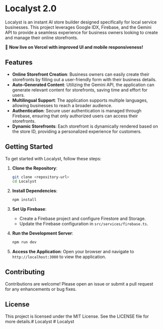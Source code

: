 # Localyst 2.0

Localyst is an instant AI store builder designed specifically for local service businesses. This project leverages Google IDX, Firebase, and the Gemini API to provide a seamless experience for business owners looking to create and manage their online storefronts.

🚀 **Now live on Vercel with improved UI and mobile responsiveness!**

## Features

- **Online Storefront Creation**: Business owners can easily create their storefronts by filling out a user-friendly form with their business details.
- **Auto-Generated Content**: Utilizing the Gemini API, the application can generate relevant content for storefronts, saving time and effort for users.
- **Multilingual Support**: The application supports multiple languages, allowing businesses to reach a broader audience.
- **Authentication**: Secure user authentication is managed through Firebase, ensuring that only authorized users can access their storefronts.
- **Dynamic Storefronts**: Each storefront is dynamically rendered based on the store ID, providing a personalized experience for customers.

## Getting Started

To get started with Localyst, follow these steps:

1. **Clone the Repository**:
   ```bash
   git clone <repository-url>
   cd Localyst
   ```

2. **Install Dependencies**:
   ```bash
   npm install
   ```

3. **Set Up Firebase**:
   - Create a Firebase project and configure Firestore and Storage.
   - Update the Firebase configuration in `src/services/firebase.ts`.

4. **Run the Development Server**:
   ```bash
   npm run dev
   ```

5. **Access the Application**:
   Open your browser and navigate to `http://localhost:3000` to view the application.

## Contributing

Contributions are welcome! Please open an issue or submit a pull request for any enhancements or bug fixes.

## License

This project is licensed under the MIT License. See the LICENSE file for more details.#   L o c a l y s t 
 
 #   L o c a l y s t 
 
 